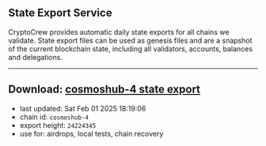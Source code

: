 ## State Export Service
CryptoCrew provides automatic daily state exports for all chains we validate. State export files can be used as genesis files and are a snapshot of the current blockchain state, including all validators, accounts, balances and delegations.

---
**Download: [cosmoshub-4 state export](https://dl-eu2.ccvalidators.com/SERVICE/cosmoshub/cosmoshub-4_export_24224345.json)**
---

- last updated: Sat Feb 01 2025 18:19:06
- chain id: `cosmoshub-4`
- export height: `24224345`
- use for: airdrops, local tests, chain recovery
